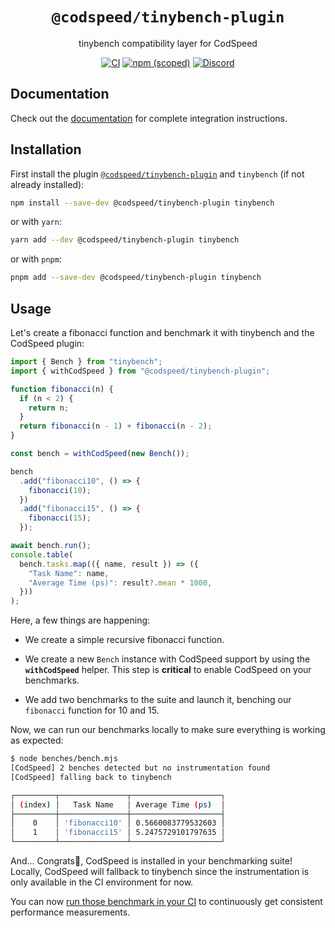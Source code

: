 <div align="center">
<h1><code>@codspeed/tinybench-plugin</code></h1>

tinybench compatibility layer for CodSpeed

[![CI](https://github.com/CodSpeedHQ/codspeed-node/actions/workflows/ci.yml/badge.svg)](https://github.com/CodSpeedHQ/codspeed-node/actions/workflows/ci.yml)
[![npm (scoped)](https://img.shields.io/npm/v/@codspeed/tinybench-plugin)](https://www.npmjs.com/package/@codspeed/tinybench-plugin)
[![Discord](https://img.shields.io/badge/chat%20on-discord-7289da.svg)](https://discord.com/invite/MxpaCfKSqF)

</div>

## Documentation

Check out the [documentation](https://docs.codspeed.io/benchmarks/nodejs) for complete integration instructions.

## Installation

First install the plugin [`@codspeed/tinybench-plugin`](https://www.npmjs.com/package/@codspeed/tinybench-plugin) and `tinybench` (if not already installed):

```sh
npm install --save-dev @codspeed/tinybench-plugin tinybench
```

or with `yarn`:

```sh
yarn add --dev @codspeed/tinybench-plugin tinybench
```

or with `pnpm`:

```sh
pnpm add --save-dev @codspeed/tinybench-plugin tinybench
```

## Usage

Let's create a fibonacci function and benchmark it with tinybench and the CodSpeed plugin:

```js title="benches/bench.mjs"
import { Bench } from "tinybench";
import { withCodSpeed } from "@codspeed/tinybench-plugin";

function fibonacci(n) {
  if (n < 2) {
    return n;
  }
  return fibonacci(n - 1) + fibonacci(n - 2);
}

const bench = withCodSpeed(new Bench());

bench
  .add("fibonacci10", () => {
    fibonacci(10);
  })
  .add("fibonacci15", () => {
    fibonacci(15);
  });

await bench.run();
console.table(
  bench.tasks.map(({ name, result }) => ({
    "Task Name": name,
    "Average Time (ps)": result?.mean * 1000,
  }))
);
```

Here, a few things are happening:

- We create a simple recursive fibonacci function.
- We create a new `Bench` instance with CodSpeed support by using the **`withCodSpeed`** helper. This step is **critical** to enable CodSpeed on your benchmarks.

- We add two benchmarks to the suite and launch it, benching our `fibonacci` function for 10 and 15.

Now, we can run our benchmarks locally to make sure everything is working as expected:

```sh
$ node benches/bench.mjs
[CodSpeed] 2 benches detected but no instrumentation found
[CodSpeed] falling back to tinybench

┌─────────┬───────────────┬────────────────────┐
│ (index) │   Task Name   │ Average Time (ps)  │
├─────────┼───────────────┼────────────────────┤
│    0    │ 'fibonacci10' │ 0.5660083779532603 │
│    1    │ 'fibonacci15' │ 5.2475729101797635 │
└─────────┴───────────────┴────────────────────┘
```

And... Congrats🎉, CodSpeed is installed in your benchmarking suite! Locally, CodSpeed will fallback to tinybench since the instrumentation is only available in the CI environment for now.

You can now [run those benchmark in your CI](https://docs.codspeed.io/benchmarks/nodejs#running-the-benchmarks-in-your-ci) to continuously get consistent performance measurements.
